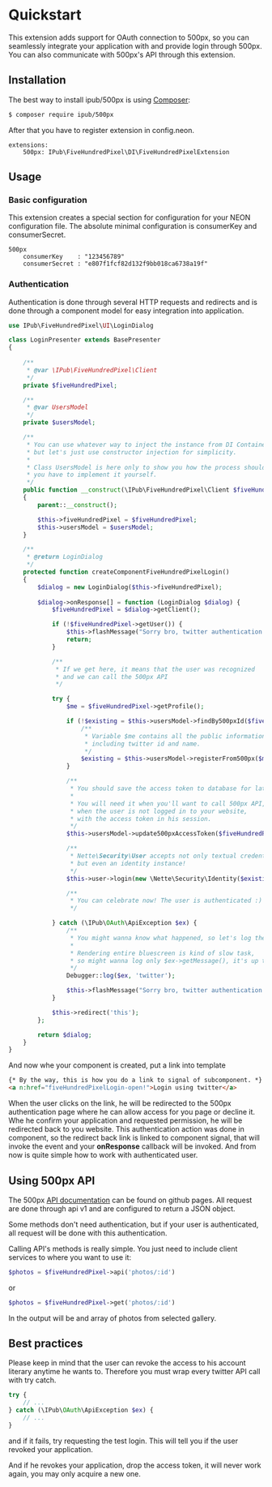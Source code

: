 # Quickstart

This extension adds support for OAuth connection to 500px, so you can seamlessly integrate your application with and provide login through 500px. You can also communicate with 500px's API through this extension.

## Installation

The best way to install ipub/500px is using [Composer](http://getcomposer.org/):

```sh
$ composer require ipub/500px
```

After that you have to register extension in config.neon.

```neon
extensions:
	500px: IPub\FiveHundredPixel\DI\FiveHundredPixelExtension
```

## Usage

### Basic configuration

This extension creates a special section for configuration for your NEON configuration file. The absolute minimal configuration is consumerKey and consumerSecret.

```neon
500px
	consumerKey    : "123456789"
	consumerSecret : "e807f1fcf82d132f9bb018ca6738a19f"
```

### Authentication

Authentication is done through several HTTP requests and redirects and is done through a component model for easy integration into application.

```php
use IPub\FiveHundredPixel\UI\LoginDialog

class LoginPresenter extends BasePresenter
{
	
	/**
	 * @var \IPub\FiveHundredPixel\Client
	 */
	private $fiveHundredPixel;

	/**
	 * @var UsersModel
	 */
	private $usersModel;

	/**
	 * You can use whatever way to inject the instance from DI Container,
	 * but let's just use constructor injection for simplicity.
	 *
	 * Class UsersModel is here only to show you how the process should work,
	 * you have to implement it yourself.
	 */
	public function __construct(\IPub\FiveHundredPixel\Client $fiveHundredPixel, UsersModel $usersModel)
	{
		parent::__construct();

		$this->fiveHundredPixel = $fiveHundredPixel;
		$this->usersModel = $usersModel;
	}

	/**
	 * @return LoginDialog
	 */
	protected function createComponentFiveHundredPixelLogin()
	{
		$dialog = new LoginDialog($this->fiveHundredPixel);
	
		$dialog->onResponse[] = function (LoginDialog $dialog) {
			$fiveHundredPixel = $dialog->getClient();

			if (!$fiveHundredPixel->getUser()) {
				$this->flashMessage("Sorry bro, twitter authentication failed.");
				return;
			}

			/**
			 * If we get here, it means that the user was recognized
			 * and we can call the 500px API
			 */

			try {
				$me = $fiveHundredPixel->getProfile();

				if (!$existing = $this->usersModel->findBy500pxId($fiveHundredPixel->getUser())) {
					/**
					 * Variable $me contains all the public information about the user
					 * including twitter id and name.
					 */
					$existing = $this->usersModel->registerFrom500px($me);
				}

				/**
				 * You should save the access token to database for later usage.
				 *
				 * You will need it when you'll want to call 500px API,
				 * when the user is not logged in to your website,
				 * with the access token in his session.
				 */
				$this->usersModel->update500pxAccessToken($fiveHundredPixel->getUser(), $fiveHundredPixel->getAccessToken());

				/**
				 * Nette\Security\User accepts not only textual credentials,
				 * but even an identity instance!
				 */
				$this->user->login(new \Nette\Security\Identity($existing->id, $existing->roles, $existing));

				/**
				 * You can celebrate now! The user is authenticated :)
				 */

			} catch (\IPub\OAuth\ApiException $ex) {
				/**
				 * You might wanna know what happened, so let's log the exception.
				 *
				 * Rendering entire bluescreen is kind of slow task,
				 * so might wanna log only $ex->getMessage(), it's up to you
				 */
				Debugger::log($ex, 'twitter');

				$this->flashMessage("Sorry bro, twitter authentication failed hard.");
			}

			$this->redirect('this');
		};

		return $dialog;
	}
}
```

And now whe your component is created, put a link into template

```html
{* By the way, this is how you do a link to signal of subcomponent. *}
<a n:href="fiveHundredPixelLogin-open!">Login using twitter</a>
```

When the user clicks on the link, he will be redirected to the 500px authentication page where he can allow access for you page or decline it. Whe he confirm your application and requested permission, he will be redirected back to you website.
This authentication action was done in component, so the redirect back link is linked to component signal, that will invoke the event and your **onResponse** callback will be invoked. And from now is quite simple how to work with authenticated user.

## Using 500px API

The 500px [API documentation](https://github.com/500px/api-documentation) can be found on github pages. All request are done through api v1 and are configured to return a JSON object.

Some methods don't need authentication, but if your user is authenticated, all request will be done with this authentication.

Calling API's methods is really simple. You just need to include client services to where you want to use it:

```php
$photos = $fiveHundredPixel->api('photos/:id')
```

or

```php
$photos = $fiveHundredPixel->get('photos/:id')
```

In the output will be and array of photos from selected gallery.

## Best practices

Please keep in mind that the user can revoke the access to his account literary anytime he wants to. Therefore you must wrap every twitter API call with try catch.

```php
try {
	// ...
} catch (\IPub\OAuth\ApiException $ex) {
	// ...
}
```

and if it fails, try requesting the test login. This will tell you if the user revoked your application.

And if he revokes your application, drop the access token, it will never work again, you may only acquire a new one.